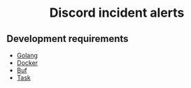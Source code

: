 <div align="center">

# Discord incident alerts

</div>

## Development requirements

- [Golang](https://go.dev/)
- [Docker](https://www.docker.com/community-edition)
- [Buf](https://github.com/bufbuild/buf)
- [Task](https://github.com/go-task/task)
